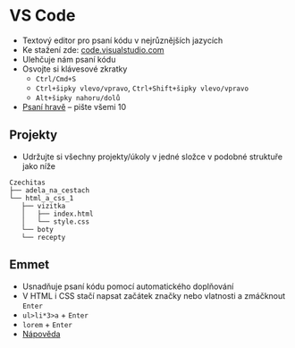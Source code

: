 # VS Code

- Textový editor pro psaní kódu v nejrůznějších jazycích
- Ke stažení zde: [code.visualstudio.com](https://code.visualstudio.com/)
- Ulehčuje nám psaní kódu
- Osvojte si klávesové zkratky
	- `Ctrl/Cmd+S`
	- `Ctrl+šipky vlevo/vpravo`, `Ctrl+Shift+šipky vlevo/vpravo`
	- `Alt+šipky nahoru/dolů`
- [Psaní hravě](https://www.psanihrave.cz/) – pište všemi 10

## Projekty

- Udržujte si všechny projekty/úkoly v jedné složce v podobné struktuře jako níže

```
Czechitas
├── adela_na_cestach
└── html_a_css_1
   ├── vizitka
   │   ├── index.html
   │   └── style.css
   └── boty
   └── recepty
```

## Emmet

- Usnadňuje psaní kódu pomocí automatického doplňování
- V HTML i CSS stačí napsat začátek značky nebo vlatnosti a zmáčknout `Enter`
- `ul>li*3>a` + `Enter`
- `lorem` + `Enter`
- [Nápověda](https://docs.emmet.io/cheat-sheet/)
